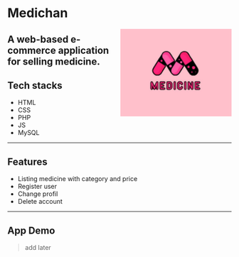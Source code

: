 # Medichan
<img align="right" width="250px" src="asset/image/logo.jpg">

A web-based e-commerce application for selling medicine.
---
## Tech stacks
- HTML
- CSS
- PHP
- JS
- MySQL
---
## Features
- Listing medicine with category and price
- Register user
- Change profil
- Delete account
---
## App Demo
>add later